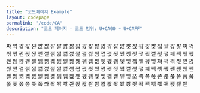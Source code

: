 ```yaml
---
title: "코드페이지 Example"
layout: codepage
permalink: "/code/CA"
description: "코드 페이지 - 코드 범위: U+CA00 ~ U+CAFF"
---
```


<span class="code tofu"></span>
<span class="code tofu"></span>
<span class="code tofu"></span>
<span class="code tofu"></span>
<span class="code tofu"></span>
<span class="code tofu"></span>
<span class="code tofu"></span>
<span class="code tofu"></span>
<span class="code tofu"></span>
<span class="code tofu"></span>
<span class="code tofu"></span>
<span class="code tofu"></span>
<span class="code tofu"></span>
<span class="code tofu"></span>
<span class="code tofu"></span>
<span class="code tofu"></span>
<span class="code tofu"></span>
<span class="code tofu"></span>
<span class="code tofu"></span>
<span class="code tofu"></span>
<span class="character">쨔</span>
<span class="character">쨕</span>
<span class="character">쨖</span>
<span class="character">쨗</span>
<span class="character">쨘</span>
<span class="character">쨙</span>
<span class="character">쨚</span>
<span class="character">쨛</span>
<span class="character">쨜</span>
<span class="character">쨝</span>
<span class="character">쨞</span>
<span class="character">쨟</span>
<span class="character">쨠</span>
<span class="character">쨡</span>
<span class="character">쨢</span>
<span class="character">쨣</span>
<span class="character">쨤</span>
<span class="character">쨥</span>
<span class="character">쨦</span>
<span class="character">쨧</span>
<span class="character">쨨</span>
<span class="character">쨩</span>
<span class="character">쨪</span>
<span class="character">쨫</span>
<span class="character">쨬</span>
<span class="character">쨭</span>
<span class="character">쨮</span>
<span class="character">쨯</span>
<span class="code tofu"></span>
<span class="code tofu"></span>
<span class="code tofu"></span>
<span class="code tofu"></span>
<span class="code tofu"></span>
<span class="code tofu"></span>
<span class="code tofu"></span>
<span class="code tofu"></span>
<span class="code tofu"></span>
<span class="code tofu"></span>
<span class="code tofu"></span>
<span class="code tofu"></span>
<span class="code tofu"></span>
<span class="code tofu"></span>
<span class="code tofu"></span>
<span class="code tofu"></span>
<span class="code tofu"></span>
<span class="code tofu"></span>
<span class="code tofu"></span>
<span class="code tofu"></span>
<span class="code tofu"></span>
<span class="code tofu"></span>
<span class="code tofu"></span>
<span class="code tofu"></span>
<span class="code tofu"></span>
<span class="code tofu"></span>
<span class="code tofu"></span>
<span class="code tofu"></span>
<span class="character">쩌</span>
<span class="character">쩍</span>
<span class="character">쩎</span>
<span class="character">쩏</span>
<span class="character">쩐</span>
<span class="character">쩑</span>
<span class="character">쩒</span>
<span class="character">쩓</span>
<span class="character">쩔</span>
<span class="character">쩕</span>
<span class="character">쩖</span>
<span class="character">쩗</span>
<span class="character">쩘</span>
<span class="character">쩙</span>
<span class="character">쩚</span>
<span class="character">쩛</span>
<span class="character">쩜</span>
<span class="character">쩝</span>
<span class="character">쩞</span>
<span class="character">쩟</span>
<span class="character">쩠</span>
<span class="character">쩡</span>
<span class="character">쩢</span>
<span class="character">쩣</span>
<span class="character">쩤</span>
<span class="character">쩥</span>
<span class="character">쩦</span>
<span class="character">쩧</span>
<span class="character">쩨</span>
<span class="character">쩩</span>
<span class="character">쩪</span>
<span class="character">쩫</span>
<span class="character">쩬</span>
<span class="character">쩭</span>
<span class="character">쩮</span>
<span class="character">쩯</span>
<span class="character">쩰</span>
<span class="character">쩱</span>
<span class="character">쩲</span>
<span class="character">쩳</span>
<span class="character">쩴</span>
<span class="character">쩵</span>
<span class="character">쩶</span>
<span class="character">쩷</span>
<span class="character">쩸</span>
<span class="character">쩹</span>
<span class="character">쩺</span>
<span class="character">쩻</span>
<span class="character">쩼</span>
<span class="character">쩽</span>
<span class="character">쩾</span>
<span class="character">쩿</span>
<span class="character">쪀</span>
<span class="character">쪁</span>
<span class="character">쪂</span>
<span class="character">쪃</span>
<span class="character">쪄</span>
<span class="character">쪅</span>
<span class="character">쪆</span>
<span class="character">쪇</span>
<span class="character">쪈</span>
<span class="character">쪉</span>
<span class="character">쪊</span>
<span class="character">쪋</span>
<span class="character">쪌</span>
<span class="character">쪍</span>
<span class="character">쪎</span>
<span class="character">쪏</span>
<span class="character">쪐</span>
<span class="character">쪑</span>
<span class="character">쪒</span>
<span class="character">쪓</span>
<span class="character">쪔</span>
<span class="character">쪕</span>
<span class="character">쪖</span>
<span class="character">쪗</span>
<span class="character">쪘</span>
<span class="character">쪙</span>
<span class="character">쪚</span>
<span class="character">쪛</span>
<span class="character">쪜</span>
<span class="character">쪝</span>
<span class="character">쪞</span>
<span class="character">쪟</span>
<span class="character">쪠</span>
<span class="character">쪡</span>
<span class="character">쪢</span>
<span class="character">쪣</span>
<span class="character">쪤</span>
<span class="character">쪥</span>
<span class="character">쪦</span>
<span class="character">쪧</span>
<span class="character">쪨</span>
<span class="character">쪩</span>
<span class="character">쪪</span>
<span class="character">쪫</span>
<span class="character">쪬</span>
<span class="character">쪭</span>
<span class="character">쪮</span>
<span class="character">쪯</span>
<span class="character">쪰</span>
<span class="character">쪱</span>
<span class="character">쪲</span>
<span class="character">쪳</span>
<span class="character">쪴</span>
<span class="character">쪵</span>
<span class="character">쪶</span>
<span class="character">쪷</span>
<span class="character">쪸</span>
<span class="character">쪹</span>
<span class="character">쪺</span>
<span class="character">쪻</span>
<span class="character">쪼</span>
<span class="character">쪽</span>
<span class="character">쪾</span>
<span class="character">쪿</span>
<span class="character">쫀</span>
<span class="character">쫁</span>
<span class="character">쫂</span>
<span class="character">쫃</span>
<span class="code tofu"></span>
<span class="code tofu"></span>
<span class="code tofu"></span>
<span class="code tofu"></span>
<span class="code tofu"></span>
<span class="code tofu"></span>
<span class="code tofu"></span>
<span class="code tofu"></span>
<span class="character">쫌</span>
<span class="character">쫍</span>
<span class="character">쫎</span>
<span class="character">쫏</span>
<span class="character">쫐</span>
<span class="character">쫑</span>
<span class="character">쫒</span>
<span class="code tofu"></span>
<span class="character">쫔</span>
<span class="code tofu"></span>
<span class="code tofu"></span>
<span class="code tofu"></span>
<span class="character">쫘</span>
<span class="character">쫙</span>
<span class="character">쫚</span>
<span class="character">쫛</span>
<span class="character">쫜</span>
<span class="character">쫝</span>
<span class="character">쫞</span>
<span class="character">쫟</span>
<span class="code tofu"></span>
<span class="code tofu"></span>
<span class="code tofu"></span>
<span class="code tofu"></span>
<span class="code tofu"></span>
<span class="code tofu"></span>
<span class="code tofu"></span>
<span class="code tofu"></span>
<span class="character">쫨</span>
<span class="character">쫩</span>
<span class="character">쫪</span>
<span class="character">쫫</span>
<span class="character">쫬</span>
<span class="character">쫭</span>
<span class="character">쫮</span>
<span class="code tofu"></span>
<span class="character">쫰</span>
<span class="code tofu"></span>
<span class="code tofu"></span>
<span class="code tofu"></span>
<span class="code tofu"></span>
<span class="character">쫵</span>
<span class="character">쫶</span>
<span class="character">쫷</span>
<span class="character">쫸</span>
<span class="character">쫹</span>
<span class="character">쫺</span>
<span class="character">쫻</span>
<span class="code tofu"></span>
<span class="code tofu"></span>
<span class="code tofu"></span>
<span class="code tofu"></span>